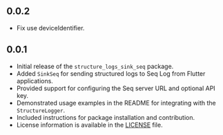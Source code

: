 ## 0.0.2

* Fix use deviceIdentifier.

## 0.0.1

* Initial release of the `structure_logs_sink_seq` package.
* Added `SinkSeq` for sending structured logs to Seq Log from Flutter applications.
* Provided support for configuring the Seq server URL and optional API key.
* Demonstrated usage examples in the README for integrating with the `StructureLogger`.
* Included instructions for package installation and contribution.
* License information is available in the [LICENSE](LICENSE) file.

